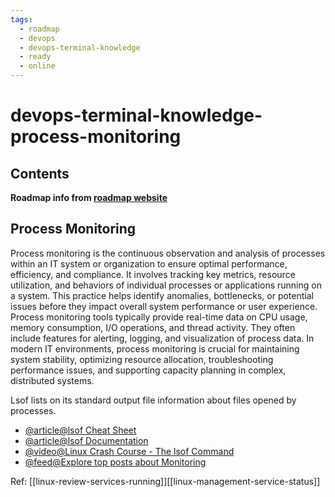 ```yaml
---
tags:
  - roadmap
  - devops
  - devops-terminal-knowledge
  - ready
  - online
---
```


# devops-terminal-knowledge-process-monitoring

## Contents

__Roadmap info from [roadmap website](https://roadmap.sh/devops/process-monitoring@x-JWvG1iw86ULL9KrQmRu)__

## Process Monitoring

Process monitoring is the continuous observation and analysis of processes within an IT system or organization to ensure optimal performance, efficiency, and compliance. It involves tracking key metrics, resource utilization, and behaviors of individual processes or applications running on a system. This practice helps identify anomalies, bottlenecks, or potential issues before they impact overall system performance or user experience. Process monitoring tools typically provide real-time data on CPU usage, memory consumption, I/O operations, and thread activity. They often include features for alerting, logging, and visualization of process data. In modern IT environments, process monitoring is crucial for maintaining system stability, optimizing resource allocation, troubleshooting performance issues, and supporting capacity planning in complex, distributed systems.

Lsof lists on its standard output file information about files opened by processes.

* [@article@lsof Cheat Sheet](https://neverendingsecurity.wordpress.com/2015/04/13/lsof-commands-cheatsheet/)
* [@article@lsof Documentation](https://man7.org/linux/man-pages/man8/lsof.8.html)
* [@video@Linux Crash Course - The lsof Command](https://www.youtube.com/watch?v=n9nZ1ellaV0)
* [@feed@Explore top posts about Monitoring](https://app.daily.dev/tags/monitoring?ref=roadmapsh)

Ref: [[linux-review-services-running]][[linux-management-service-status]]
